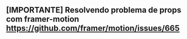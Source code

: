 ## [IMPORTANTE] Resolvendo problema de props com framer-motion https://github.com/framer/motion/issues/665
